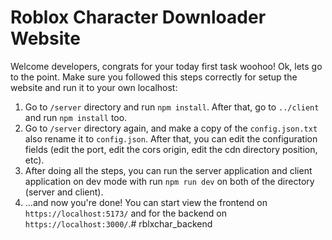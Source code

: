 # Roblox Character Downloader Website

Welcome developers, congrats for your today first task woohoo!
Ok, lets go to the point. Make sure you followed this steps correctly for setup the website and run it to your own localhost:

1. Go to `/server` directory and run `npm install`. After that, go to `../client` and run `npm install` too.
2. Go to `/server` directory again, and make a copy of the `config.json.txt` also rename it to `config.json`. After that, you can edit the configuration fields (edit the port, edit the cors origin, edit the cdn directory position, etc).
3. After doing all the steps, you can run the server application and client application on dev mode with run `npm run dev` on both of the directory (server and client).
4. ...and now you're done! You can start view the frontend on `https://localhost:5173/` and for the backend on `https://localhost:3000/`.# rblxchar_backend
